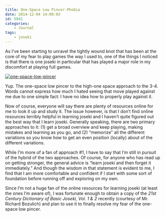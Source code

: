 ```yaml
---
title: One-Space Low Pincer-Phobia
date: 2014-12-04 14:09:03
id: 5941
categories:
	- Journal
tags:
	- joseki
---
```


As I’ve been starting to unravel the tightly wound knot that has been at the core of my fear to play games the way I used to, one of the things I noticed is that there is one joseki in particular that has played a major role in my discomfort at playing full games.

[![one-space-low-pincer](http://www.bengozen.com/wp-content/uploads/2014/12/one-space-low-pincer.png)](http://www.bengozen.com/wp-content/uploads/2014/12/one-space-low-pincer.png)

Yup. The one-space low pincer to the high-one space approach to the 3-4\. Words cannot express how much I hated seeing that move played against me due to one simple fact: I have no idea how to properly play against it.

Now of course, everyone will say there are plenty of resources online for me to look it up and study it. The issue however, is that I don’t find online resources terribly helpful in learning joseki and I haven’t quite figured out the best way that I learn joseki. Generally speaking, there are two primary approaches to it: (1) get a broad overview and keep playing, making mistakes and learning as you go, and (2) “memorize” all the different variations so you know how to get an even position (locally) about of the different variations.

While I’m more of a fan of approach #1, I have to say that I’m still in pursuit of the hybrid of the two approaches. Of course, for anyone who has read up on getting stronger, the general advice is “learn joseki and then forget it immediately.” And though the wisdom in that statement is evident to me, I find that I am more comfortable and confident if I start with some sort of foundation before running off and exploring on my own.

Since I’m not a huge fan of the online resources for learning joseki (at least the ones I’m aware of), I was fortunate enough to obtain a copy of the _21st Century Dictionary of Basic Joseki, Vol. 1 &amp; 2_ recently (courtesy of Mr. Richard Bozulich) and plan to use it to finally resolve my fear of the one-space low pincer.
